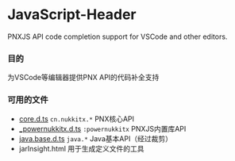 # JavaScript-Header
PNXJS API code completion support for VSCode and other editors.
### 目的
为VSCode等编辑器提供PNX API的代码补全支持

### 可用的文件
- [core.d.ts](https://res.nullatom.com/res/pnx/vscode/core.d.ts) `cn.nukkitx.*` PNX核心API
- [_powernukkitx.d.ts](https://res.nullatom.com/res/pnx/vscode/_powernukkitx.d.ts) `:powernukkitx` PNXJS内置库API
- [java.base.d.ts](https://res.nullatom.com/res/pnx/vscode/java.base.d.ts) `java.*` Java基本API（经过裁剪）
- jarInsight.html 用于生成定义文件的工具
